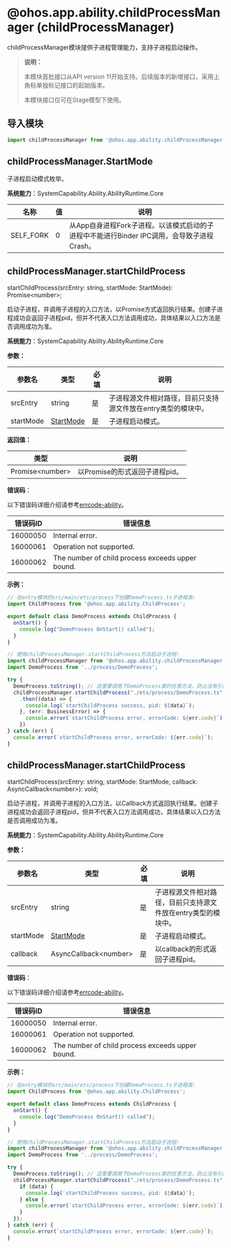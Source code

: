 # @ohos.app.ability.childProcessManager (childProcessManager)

childProcessManager模块提供子进程管理能力，支持子进程启动操作。

> **说明：**
>
> 本模块首批接口从API version 11开始支持。后续版本的新增接口，采用上角标单独标记接口的起始版本。
>
> 本模块接口仅可在Stage模型下使用。

## 导入模块

```ts
import childProcessManager from '@ohos.app.ability.childProcessManager';
```

## childProcessManager.StartMode

子进程启动模式枚举。

**系统能力**：SystemCapability.Ability.AbilityRuntime.Core

| 名称                       | 值                             | 说明                              |
| --------                     |  -----------------               |  -----------------               |
| SELF_FORK |  0   | 从App自身进程Fork子进程。以该模式启动的子进程中不能进行Binder IPC调用，会导致子进程Crash。 |

## childProcessManager.startChildProcess

startChildProcess(srcEntry: string, startMode: StartMode): Promise&lt;number&gt;;

启动子进程，并调用子进程的入口方法，以Promise方式返回执行结果。创建子进程成功会返回子进程pid，但并不代表入口方法调用成功，具体结果以入口方法是否调用成功为准。

**系统能力**：SystemCapability.Ability.AbilityRuntime.Core

**参数：**

  | 参数名 | 类型 | 必填 | 说明 |
  | -------- | -------- | -------- | -------- |
  | srcEntry | string | 是 | 子进程源文件相对路径，目前只支持源文件放在entry类型的模块中。 |
  | startMode | [StartMode](#childprocessmanagerstartmode) | 是 | 子进程启动模式。 |

**返回值：**

  | 类型 | 说明 |
  | -------- | -------- |
  | Promise&lt;number&gt; | 以Promise的形式返回子进程pid。 |

**错误码**：

以下错误码详细介绍请参考[errcode-ability](../errorcodes/errorcode-ability.md)。

| 错误码ID | 错误信息 |
| ------- | -------- |
| 16000050 | Internal error. |
| 16000061  | Operation not supported. |
| 16000062  | The number of child process exceeds upper bound. |

**示例：**

```ts
// 在entry模块的src/main/ets/process下创建DemoProcess.ts子进程类:
import ChildProcess from '@ohos.app.ability.ChildProcess';

export default class DemoProcess extends ChildProcess {
  onStart() {
    console.log("DemoProcess OnStart() called");
  }
}

// 使用childProcessManager.startChildProcess方法启动子进程:
import childProcessManager from '@ohos.app.ability.childProcessManager';
import DemoProcess from '../process/DemoProcess';

try {
  DemoProcess.toString(); // 这里要调用下DemoProcess类的任意方法，防止没有引用到而被编译器优化掉
  childProcessManager.startChildProcess("./ets/process/DemoProcess.ts", childProcessManager.StartMode.SELF_FORK)
    .then((data) => {
      console.log(`startChildProcess success, pid: ${data}`);
    }, (err: BusinessError) => {
      console.error(`startChildProcess error, errorCode: ${err.code}`);
    })
} catch (err) {
  console.error(`startChildProcess error, errorCode: ${err.code}`);
}
```

## childProcessManager.startChildProcess

startChildProcess(srcEntry: string, startMode: StartMode, callback: AsyncCallback&lt;number&gt;): void;

启动子进程，并调用子进程的入口方法，以Callback方式返回执行结果。创建子进程成功会返回子进程pid，但并不代表入口方法调用成功，具体结果以入口方法是否调用成功为准。

**系统能力**：SystemCapability.Ability.AbilityRuntime.Core

**参数：**

  | 参数名 | 类型 | 必填 | 说明 |
  | -------- | -------- | -------- | -------- |
  | srcEntry | string | 是 | 子进程源文件相对路径，目前只支持源文件放在entry类型的模块中。 |
  | startMode | [StartMode](#childprocessmanagerstartmode) | 是 | 子进程启动模式。 |
  | callback | AsyncCallback&lt;number&gt; | 是 | 以callback的形式返回子进程pid。 |

**错误码**：

以下错误码详细介绍请参考[errcode-ability](../errorcodes/errorcode-ability.md)。

| 错误码ID | 错误信息 |
| ------- | -------- |
| 16000050 | Internal error. |
| 16000061  | Operation not supported. |
| 16000062  | The number of child process exceeds upper bound. |

**示例：**

```ts
// 在entry模块的src/main/ets/process下创建DemoProcess.ts子进程类:
import ChildProcess from '@ohos.app.ability.ChildProcess';

export default class DemoProcess extends ChildProcess {
  onStart() {
    console.log("DemoProcess OnStart() called");
  }
}

// 使用childProcessManager.startChildProcess方法启动子进程:
import childProcessManager from '@ohos.app.ability.childProcessManager';
import DemoProcess from '../process/DemoProcess';

try {
  DemoProcess.toString(); // 这里要调用下DemoProcess类的任意方法，防止没有引用到而被编译器优化掉
  childProcessManager.startChildProcess("./ets/process/DemoProcess.ts", childProcessManager.StartMode.SELF_FORK, (err, data) => {
    if (data) {
      console.log(`startChildProcess success, pid: ${data}`);
    } else {
      console.error(`startChildProcess error, errorCode: ${err.code}`);
    }
  });
} catch (err) {
  console.error(`startChildProcess error, errorCode: ${err.code}`);
}
```